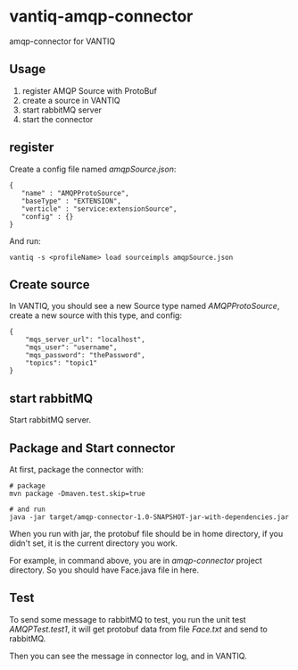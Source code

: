 # vantiq-amqp-connector
amqp-connector for VANTIQ


## Usage
1. register AMQP Source with ProtoBuf 
2. create a source in VANTIQ
3. start rabbitMQ server
4. start the connector

## register
Create a config file named *amqpSource.json*:
```
{
   "name" : "AMQPProtoSource",
   "baseType" : "EXTENSION",
   "verticle" : "service:extensionSource",
   "config" : {}
}
```

And run:
```
vantiq -s <profileName> load sourceimpls amqpSource.json
```

## Create source
In VANTIQ, you should see a new Source type named *AMQPProtoSource*, create a new source with this type, and config:
```
{
    "mqs_server_url": "localhost",
    "mqs_user": "username",
    "mqs_password": "thePassword",
    "topics": "topic1"
}
```

## start rabbitMQ
Start rabbitMQ server.

## Package and Start connector
At first, package the connector with:
```
# package
mvn package -Dmaven.test.skip=true 

# and run
java -jar target/amqp-connector-1.0-SNAPSHOT-jar-with-dependencies.jar
```

When you run with jar, the protobuf file should be in home directory, if you didn't set, it is the current directory you work.

For example, in command above, you are in *amqp-connector* project directory. So you should have Face.java file in here.

## Test
To send some message to rabbitMQ to test, you run the unit test *AMQPTest.test1*, it will get protobuf data from file *Face.txt* and send to rabbitMQ.

Then you can see the message in connector log, and in VANTIQ.   